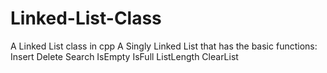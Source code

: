 # Linked-List-Class
A Linked List class in cpp
A Singly Linked List that has the basic functions:
Insert
Delete
Search
IsEmpty
IsFull
ListLength
ClearList
